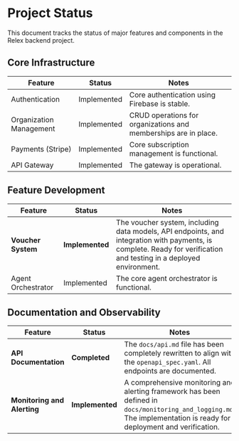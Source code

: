 # Project Status

This document tracks the status of major features and components in the Relex backend project.

## Core Infrastructure

| Feature | Status | Notes |
|---|---|---|
| Authentication | Implemented | Core authentication using Firebase is stable. |
| Organization Management | Implemented | CRUD operations for organizations and memberships are in place. |
| Payments (Stripe) | Implemented | Core subscription management is functional. |
| API Gateway | Implemented | The gateway is operational. |

## Feature Development

| Feature | Status | Notes |
|---|---|---|
| **Voucher System** | **Implemented** | The voucher system, including data models, API endpoints, and integration with payments, is complete. Ready for verification and testing in a deployed environment. |
| Agent Orchestrator | Implemented | The core agent orchestrator is functional. |

## Documentation and Observability

| Feature | Status | Notes |
|---|---|---|
| **API Documentation** | **Completed** | The `docs/api.md` file has been completely rewritten to align with the `openapi_spec.yaml`. All endpoints are documented. |
| **Monitoring and Alerting** | **Implemented** | A comprehensive monitoring and alerting framework has been defined in `docs/monitoring_and_logging.md`. The implementation is ready for deployment and verification. |

